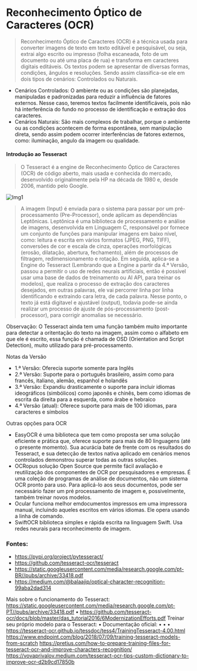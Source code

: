 # Reconhecimento Óptico de Caracteres (OCR)

> Reconhecimento Óptico de Caracteres (OCR) é a técnica usada para converter imagens de texto em texto editável e pesquisável, ou seja, extrai algo escrito ou impresso (folha escaneada, foto de um documento ou até uma placa de rua) e transforma em caracteres digitais editáveis. Os textos podem se apresentar de diversas formas, condições, ângulos e resoluções. Sendo assim classifica-se ele em dois tipos de cenários: Controlados ou Naturais.

- Cenários Controlados: O ambiente ou as condições são planejadas, manipuladas e padronizadas para reduzir a influência de fatores externos. Nesse caso, teremos textos facilmente identificáveis, pois não há interferência do fundo no processo de identificação e extração dos caracteres.
- Cenários Naturais: São mais complexos de trabalhar, porque o ambiente ou as condições acontecem de forma espontânea, sem manipulação direta, sendo assim podem ocorrer interferências de fatores externos, como: iluminação, angulo da imagem ou qualidade.

#### Introdução ao Tesseract

> O Tesseract é a engine de Reconhecimento Óptico de Caracteres (OCR) de código aberto, mais usada e conhecida do mercado, desenvolvido originalmente pela HP na década de 1980 e, desde 2006, mantido pelo Google.

![Img1](https://github.com/user-attachments/assets/c7ab8af2-e6d1-4623-99d7-35d8e0942773)

> A imagem (Input) é enviada para o sistema para passar por um pré-processamento (Pre-Processor), onde aplicam as dependências Leptônicas. Leptônica é uma biblioteca de processamento e análise de imagens, desenvolvida em Linguagem C, responsável por fornece um conjunto de funções para manipular imagens em baixo nível, como: leitura e escrita em vários formatos (JPEG, PNG, TIFF), conversões de cor e escala de cinza, operações morfológicas (erosão, dilatação, abertura, fechamento), além de processos de filtragem, redimensionamento e rotação. Em seguida, aplica-se a Engine do Tesseract (Lembrando que a Engine a partir da 4.ª Versão, passou a permitir o uso de redes neurais artificiais, então é possível usar uma base de dados de treinamento ou AI API, para treinar os modelos), que realiza o processo de extração dos caracteres desejados, em outras palavras, ele vai percorrer linha por linha identificando e extraindo cara letra, de cada palavra. Nesse ponto, o texto já está digitavel e ajustável (output), todavia pode-se ainda realizar um processo de ajuste de pós-processamento (post-processor), para corrigir anomalias se necessário.

Observação: O Tesseract ainda tem uma função também muito importante para detectar a oritentação do texto na imagem, assim como o alfabeto em que ele é escrito, essa função é chamada de OSD (Orientation and Script Detection), muito utilizado para pré-processamento.

Notas da Versão 
- 1.ª  Versão: Oferecia suporte somente para Inglês
- 2.ª  Versão: Suporte para o português brasileiro, assim como para francês, italiano, alemão, espanhol e holandês
- 3.ª  Versão: Expandiu drasticamente o suporte para incluir idiomas ideográficos (simbólicos) como japonês e chinês, bem como idiomas de escrita da direita para a esquerda, como árabe e hebraico
- 4.ª  Versão (atual): Oferece suporte para mais de 100 idiomas, para caracteres e símbolos

Outras opções para OCR
- EasyOCR é uma biblioteca que tem como proposta ser uma solução eficiente e prática que, oferece suporte para mais de 80 linguagens (até o presente momento). Sua acurácia bate de frente com os resultados do Tesseract, e sua detecção de textos nativa aplicado em cenários menos controlados demonstrou superar todas as outras soluções.
- OCRopus solução Open Source que permite fácil avaliação e reutilização dos componentes de OCR por pesquisadores e empresas. É uma coleção de programas de análise de documentos, não um sistema OCR pronto para uso. Para aplicá-lo aos seus documentos, pode ser necessário fazer um pré processamento de imagem e, possivelmente, também treinar novos modelos.
- Ocular funciona melhor emdocumentos impressos em uma impressora manual, incluindo aqueles escritos em vários idiomas. Ele opera usando a linha de comando.
- SwiftOCR biblioteca simples e rápida escrita na linguagem Swift. Usa redes neurais para reconhecimento de imagem.

### Fontes:
- https://pypi.org/project/pytesseract/ 
- https://github.com/tesseract-ocr/tesseract
- https://static.googleusercontent.com/media/research.google.com/pt-BR//pubs/archive/33418.pdf
- https://medium.com/@balaajip/optical-character-recognition-99aba2dad314


 Mais sobre o funcionamento do Tesseract: 
https://static.googleusercontent.com/media/research.google.com/pt-PT//pubs/archive/33418.pdf
 •
 https://github.com/tesseract-ocr/docs/blob/master/das_tutorial2016/6ModernizationEfforts.pdf
 Treinar seu próprio modelo para o Tesseract: 
• Documentação oficial: 
•
 •
 •
 https://tesseract-ocr.github.io/tessdoc/tess4/TrainingTesseract-4.00.html
 https://www.endpoint.com/blog/2018/07/09/training-tesseract-models-from-scratch
 https://pretius.com/how-to-prepare-training-files-for-tesseract-ocr-and-improve-characters-recognition/
 https://vovaprivalov.medium.com/tesseract-ocr-tips-custom-dictionary-to-improve-ocr-d2b9cd17850b
